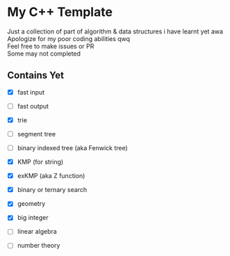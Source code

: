 # My C++ Template

Just a collection of part of algorithm & data structures i have learnt yet awa  
Apologize for my poor coding abilities qwq  
Feel free to make issues or PR  
Some may not completed  

## Contains Yet

- [x] fast input  
- [ ] fast output  

- [x] trie  
- [ ] segment tree  
- [ ] binary indexed tree (aka Fenwick tree)  

- [x] KMP (for string)  
- [x] exKMP (aka Z function)  
- [x] binary or ternary search  

- [x] geometry  

- [x] big integer  
- [ ] linear algebra  
- [ ] number theory  
